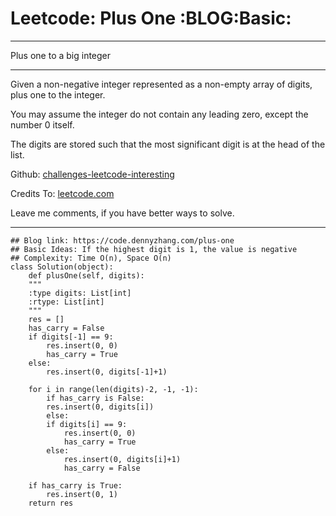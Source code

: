
# Leetcode: Plus One     :BLOG:Basic:

---

Plus one to a big integer  

---

Given a non-negative integer represented as a non-empty array of digits, plus one to the integer.  

You may assume the integer do not contain any leading zero, except the number 0 itself.  

The digits are stored such that the most significant digit is at the head of the list.  

Github: [challenges-leetcode-interesting](https://github.com/DennyZhang/challenges-leetcode-interesting/tree/master/problems/plus-one)  

Credits To: [leetcode.com](https://leetcode.com/problems/plus-one/description/)  

Leave me comments, if you have better ways to solve.  

---

    ## Blog link: https://code.dennyzhang.com/plus-one
    ## Basic Ideas: If the highest digit is 1, the value is negative
    ## Complexity: Time O(n), Space O(n)
    class Solution(object):
        def plusOne(self, digits):
    	"""
    	:type digits: List[int]
    	:rtype: List[int]
    	"""
    	res = []
    	has_carry = False
    	if digits[-1] == 9:
    	    res.insert(0, 0)
    	    has_carry = True
    	else:
    	    res.insert(0, digits[-1]+1)
    
    	for i in range(len(digits)-2, -1, -1):
    	    if has_carry is False:
    		res.insert(0, digits[i])
    	    else:
    		if digits[i] == 9:
    		    res.insert(0, 0)
    		    has_carry = True
    		else:
    		    res.insert(0, digits[i]+1)
    		    has_carry = False
    
    	if has_carry is True:
    	    res.insert(0, 1)
    	return res

